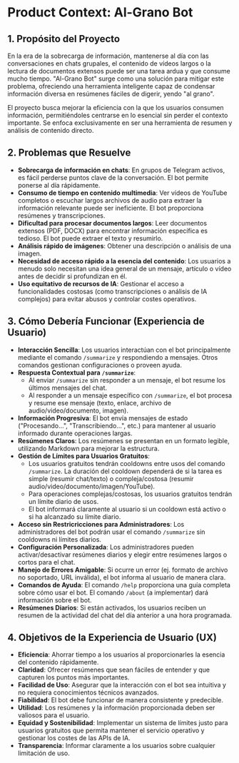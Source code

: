 # Product Context: Al-Grano Bot

## 1. Propósito del Proyecto

En la era de la sobrecarga de información, mantenerse al día con las conversaciones en chats grupales, el contenido de vídeos largos o la lectura de documentos extensos puede ser una tarea ardua y que consume mucho tiempo. "Al-Grano Bot" surge como una solución para mitigar este problema, ofreciendo una herramienta inteligente capaz de condensar información diversa en resúmenes fáciles de digerir, yendo "al grano".

El proyecto busca mejorar la eficiencia con la que los usuarios consumen información, permitiéndoles centrarse en lo esencial sin perder el contexto importante. Se enfoca exclusivamente en ser una herramienta de resumen y análisis de contenido directo.

## 2. Problemas que Resuelve

- **Sobrecarga de información en chats**: En grupos de Telegram activos, es fácil perderse puntos clave de la conversación. El bot permite ponerse al día rápidamente.
- **Consumo de tiempo en contenido multimedia**: Ver vídeos de YouTube completos o escuchar largos archivos de audio para extraer la información relevante puede ser ineficiente. El bot proporciona resúmenes y transcripciones.
- **Dificultad para procesar documentos largos**: Leer documentos extensos (PDF, DOCX) para encontrar información específica es tedioso. El bot puede extraer el texto y resumirlo.
- **Análisis rápido de imágenes**: Obtener una descripción o análisis de una imagen.
- **Necesidad de acceso rápido a la esencia del contenido**: Los usuarios a menudo solo necesitan una idea general de un mensaje, artículo o vídeo antes de decidir si profundizan en él.
- **Uso equitativo de recursos de IA**: Gestionar el acceso a funcionalidades costosas (como transcripciones o análisis de IA complejos) para evitar abusos y controlar costes operativos.

## 3. Cómo Debería Funcionar (Experiencia de Usuario)

- **Interacción Sencilla**: Los usuarios interactúan con el bot principalmente mediante el comando `/summarize` y respondiendo a mensajes. Otros comandos gestionan configuraciones o proveen ayuda.
- **Respuesta Contextual para `/summarize`**:
  - Al enviar `/summarize` sin responder a un mensaje, el bot resume los últimos mensajes del chat.
  - Al responder a un mensaje específico con `/summarize`, el bot procesa y resume ese mensaje (texto, enlace, archivo de audio/video/documento, imagen).
- **Información Progresiva**: El bot envía mensajes de estado ("Procesando...", "Transcribiendo...", etc.) para mantener al usuario informado durante operaciones largas.
- **Resúmenes Claros**: Los resúmenes se presentan en un formato legible, utilizando Markdown para mejorar la estructura.
- **Gestión de Límites para Usuarios Gratuitos**:
  - Los usuarios gratuitos tendrán cooldowns entre usos del comando `/summarize`. La duración del cooldown dependerá de si la tarea es simple (resumir chat/texto) o compleja/costosa (resumir audio/video/documento/imagen/YouTube).
  - Para operaciones complejas/costosas, los usuarios gratuitos tendrán un límite diario de usos.
  - El bot informará claramente al usuario si un cooldown está activo o si ha alcanzado su límite diario.
- **Acceso sin Restricricciones para Administradores**: Los administradores del bot podrán usar el comando `/summarize` sin cooldowns ni límites diarios.
- **Configuración Personalizada**: Los administradores pueden activar/desactivar resúmenes diarios y elegir entre resúmenes largos o cortos para el chat.
- **Manejo de Errores Amigable**: Si ocurre un error (ej. formato de archivo no soportado, URL inválida), el bot informa al usuario de manera clara.
- **Comandos de Ayuda**: El comando `/help` proporciona una guía completa sobre cómo usar el bot. El comando `/about` (a implementar) dará información sobre el bot.
- **Resúmenes Diarios**: Si están activados, los usuarios reciben un resumen de la actividad del chat del día anterior a una hora programada.

## 4. Objetivos de la Experiencia de Usuario (UX)

- **Eficiencia**: Ahorrar tiempo a los usuarios al proporcionarles la esencia del contenido rápidamente.
- **Claridad**: Ofrecer resúmenes que sean fáciles de entender y que capturen los puntos más importantes.
- **Facilidad de Uso**: Asegurar que la interacción con el bot sea intuitiva y no requiera conocimientos técnicos avanzados.
- **Fiabilidad**: El bot debe funcionar de manera consistente y predecible.
- **Utilidad**: Los resúmenes y la información proporcionada deben ser valiosos para el usuario.
- **Equidad y Sostenibilidad**: Implementar un sistema de límites justo para usuarios gratuitos que permita mantener el servicio operativo y gestionar los costes de las APIs de IA.
- **Transparencia**: Informar claramente a los usuarios sobre cualquier limitación de uso.
